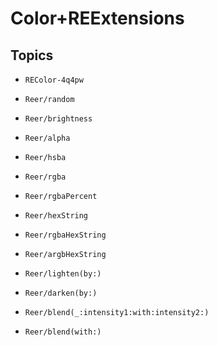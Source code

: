 # Color+REExtensions

## Topics

- ``REColor-4q4pw``

- ``Reer/random``

- ``Reer/brightness``

- ``Reer/alpha``

- ``Reer/hsba``

- ``Reer/rgba``

- ``Reer/rgbaPercent``

- ``Reer/hexString``

- ``Reer/rgbaHexString``

- ``Reer/argbHexString``

- ``Reer/lighten(by:)``

- ``Reer/darken(by:)``

- ``Reer/blend(_:intensity1:with:intensity2:)``

- ``Reer/blend(with:)``
